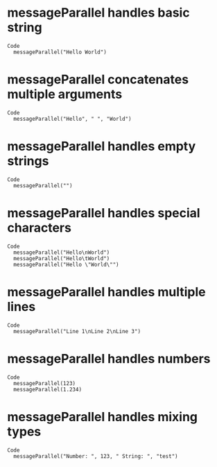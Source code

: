 # messageParallel handles basic string

    Code
      messageParallel("Hello World")

# messageParallel concatenates multiple arguments

    Code
      messageParallel("Hello", " ", "World")

# messageParallel handles empty strings

    Code
      messageParallel("")

# messageParallel handles special characters

    Code
      messageParallel("Hello\nWorld")
      messageParallel("Hello\tWorld")
      messageParallel("Hello \"World\"")

# messageParallel handles multiple lines

    Code
      messageParallel("Line 1\nLine 2\nLine 3")

# messageParallel handles numbers

    Code
      messageParallel(123)
      messageParallel(1.234)

# messageParallel handles mixing types

    Code
      messageParallel("Number: ", 123, " String: ", "test")

